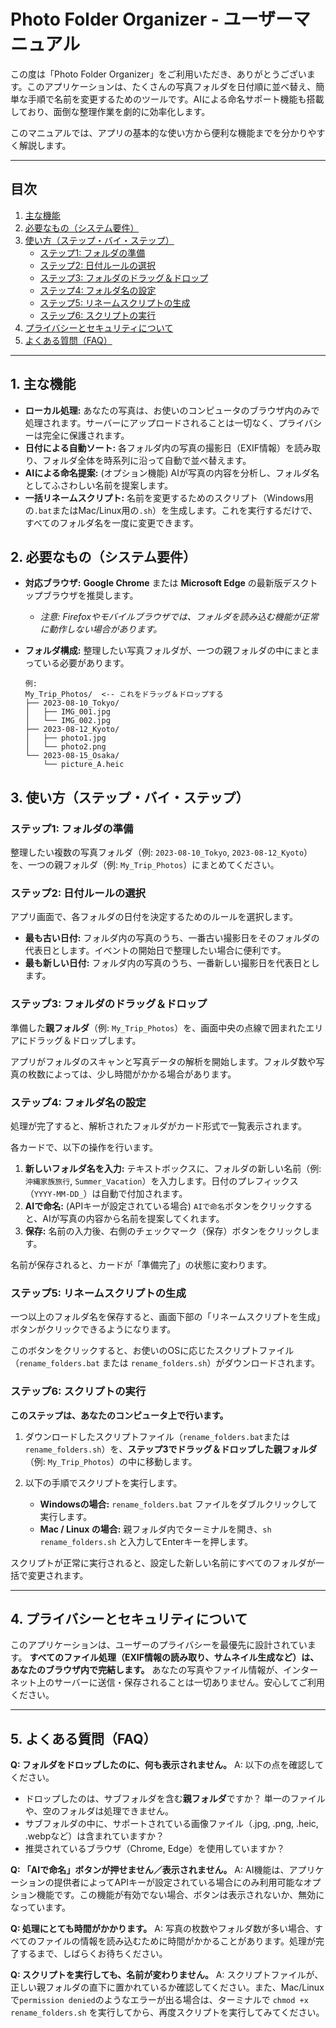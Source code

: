 
# Photo Folder Organizer - ユーザーマニュアル

この度は「Photo Folder Organizer」をご利用いただき、ありがとうございます。このアプリケーションは、たくさんの写真フォルダを日付順に並べ替え、簡単な手順で名前を変更するためのツールです。AIによる命名サポート機能も搭載しており、面倒な整理作業を劇的に効率化します。

このマニュアルでは、アプリの基本的な使い方から便利な機能までを分かりやすく解説します。

---

## 目次

1.  [主な機能](#1-主な機能)
2.  [必要なもの（システム要件）](#2-必要なものシステム要件)
3.  [使い方（ステップ・バイ・ステップ）](#3-使い方ステップバイステップ)
    *   [ステップ1: フォルダの準備](#ステップ1-フォルダの準備)
    *   [ステップ2: 日付ルールの選択](#ステップ2-日付ルールの選択)
    *   [ステップ3: フォルダのドラッグ＆ドロップ](#ステップ3-フォルダのドラッグドロップ)
    *   [ステップ4: フォルダ名の設定](#ステップ4-フォルダ名の設定)
    *   [ステップ5: リネームスクリプトの生成](#ステップ5-リネームスクリプトの生成)
    *   [ステップ6: スクリプトの実行](#ステップ6-スクリプトの実行)
4.  [プライバシーとセキュリティについて](#4-プライバシーとセキュリティについて)
5.  [よくある質問（FAQ）](#5-よくある質問faq)

---

## 1. 主な機能

*   **ローカル処理:** あなたの写真は、お使いのコンピュータのブラウザ内のみで処理されます。サーバーにアップロードされることは一切なく、プライバシーは完全に保護されます。
*   **日付による自動ソート:** 各フォルダ内の写真の撮影日（EXIF情報）を読み取り、フォルダ全体を時系列に沿って自動で並べ替えます。
*   **AIによる命名提案:** (オプション機能) AIが写真の内容を分析し、フォルダ名としてふさわしい名前を提案します。
*   **一括リネームスクリプト:** 名前を変更するためのスクリプト（Windows用の`.bat`またはMac/Linux用の`.sh`）を生成します。これを実行するだけで、すべてのフォルダ名を一度に変更できます。

## 2. 必要なもの（システム要件）

*   **対応ブラウザ:** **Google Chrome** または **Microsoft Edge** の最新版デスクトップブラウザを推奨します。
    *   *注意: Firefoxやモバイルブラウザでは、フォルダを読み込む機能が正常に動作しない場合があります。*
*   **フォルダ構成:** 整理したい写真フォルダが、一つの親フォルダの中にまとまっている必要があります。

    ```
    例:
    My_Trip_Photos/  <-- これをドラッグ＆ドロップする
    ├── 2023-08-10_Tokyo/
    │   ├── IMG_001.jpg
    │   └── IMG_002.jpg
    ├── 2023-08-12_Kyoto/
    │   ├── photo1.jpg
    │   └── photo2.png
    └── 2023-08-15_Osaka/
        └── picture_A.heic
    ```

## 3. 使い方（ステップ・バイ・ステップ）

### ステップ1: フォルダの準備

整理したい複数の写真フォルダ（例: `2023-08-10_Tokyo`, `2023-08-12_Kyoto`）を、一つの親フォルダ（例: `My_Trip_Photos`）にまとめてください。

### ステップ2: 日付ルールの選択

アプリ画面で、各フォルダの日付を決定するためのルールを選択します。
*   **最も古い日付:** フォルダ内の写真のうち、一番古い撮影日をそのフォルダの代表日とします。イベントの開始日で整理したい場合に便利です。
*   **最も新しい日付:** フォルダ内の写真のうち、一番新しい撮影日を代表日とします。

### ステップ3: フォルダのドラッグ＆ドロップ

準備した**親フォルダ**（例: `My_Trip_Photos`）を、画面中央の点線で囲まれたエリアにドラッグ＆ドロップします。



アプリがフォルダのスキャンと写真データの解析を開始します。フォルダ数や写真の枚数によっては、少し時間がかかる場合があります。

### ステップ4: フォルダ名の設定

処理が完了すると、解析されたフォルダがカード形式で一覧表示されます。



各カードで、以下の操作を行います。

1.  **新しいフォルダ名を入力:** テキストボックスに、フォルダの新しい名前（例: `沖縄家族旅行`, `Summer_Vacation`）を入力します。日付のプレフィックス（`YYYY-MM-DD_`）は自動で付加されます。
2.  **AIで命名:** (APIキーが設定されている場合) `AIで命名`ボタンをクリックすると、AIが写真の内容から名前を提案してくれます。
3.  **保存:** 名前の入力後、右側のチェックマーク（保存）ボタンをクリックします。

名前が保存されると、カードが「準備完了」の状態に変わります。

### ステップ5: リネームスクリプトの生成

一つ以上のフォルダ名を保存すると、画面下部の「リネームスクリプトを生成」ボタンがクリックできるようになります。



このボタンをクリックすると、お使いのOSに応じたスクリプトファイル（`rename_folders.bat` または `rename_folders.sh`）がダウンロードされます。

### ステップ6: スクリプトの実行

**このステップは、あなたのコンピュータ上で行います。**

1.  ダウンロードしたスクリプトファイル（`rename_folders.bat`または`rename_folders.sh`）を、**ステップ3でドラッグ＆ドロップした親フォルダ**（例: `My_Trip_Photos`）の中に移動します。

2.  以下の手順でスクリプトを実行します。
    *   **Windowsの場合:**
        `rename_folders.bat` ファイルをダブルクリックして実行します。
    *   **Mac / Linux の場合:**
        親フォルダ内でターミナルを開き、`sh rename_folders.sh` と入力してEnterキーを押します。

スクリプトが正常に実行されると、設定した新しい名前にすべてのフォルダが一括で変更されます。

---

## 4. プライバシーとセキュリティについて

このアプリケーションは、ユーザーのプライバシーを最優先に設計されています。
**すべてのファイル処理（EXIF情報の読み取り、サムネイル生成など）は、あなたのブラウザ内で完結します。**
あなたの写真やファイル情報が、インターネット上のサーバーに送信・保存されることは一切ありません。安心してご利用ください。

---

## 5. よくある質問（FAQ）

**Q: フォルダをドロップしたのに、何も表示されません。**
A: 以下の点を確認してください。
*   ドロップしたのは、サブフォルダを含む**親フォルダ**ですか？ 単一のファイルや、空のフォルダは処理できません。
*   サブフォルダの中に、サポートされている画像ファイル（.jpg, .png, .heic, .webpなど）は含まれていますか？
*   推奨されているブラウザ（Chrome, Edge）を使用していますか？

**Q: 「AIで命名」ボタンが押せません／表示されません。**
A: AI機能は、アプリケーションの提供者によってAPIキーが設定されている場合にのみ利用可能なオプション機能です。この機能が有効でない場合、ボタンは表示されないか、無効になっています。

**Q: 処理にとても時間がかかります。**
A: 写真の枚数やフォルダ数が多い場合、すべてのファイルの情報を読み込むために時間がかかることがあります。処理が完了するまで、しばらくお待ちください。

**Q: スクリプトを実行しても、名前が変わりません。**
A: スクリプトファイルが、正しい親フォルダの直下に置かれているか確認してください。また、Mac/Linuxで`permission denied`のようなエラーが出る場合は、ターミナルで `chmod +x rename_folders.sh` を実行してから、再度スクリプトを実行してみてください。
